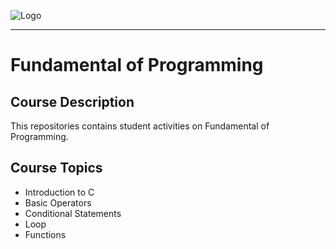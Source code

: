 ![Logo](https://github.com/aqillakhamis/c-prog/blob/main/logo/poster_course_outline.png)

-----------------------------------------------------

# Fundamental of Programming

## Course Description 
This repositories contains student activities on Fundamental of Programming. 

## Course Topics 
* Introduction to C
* Basic Operators
* Conditional Statements
* Loop
* Functions





